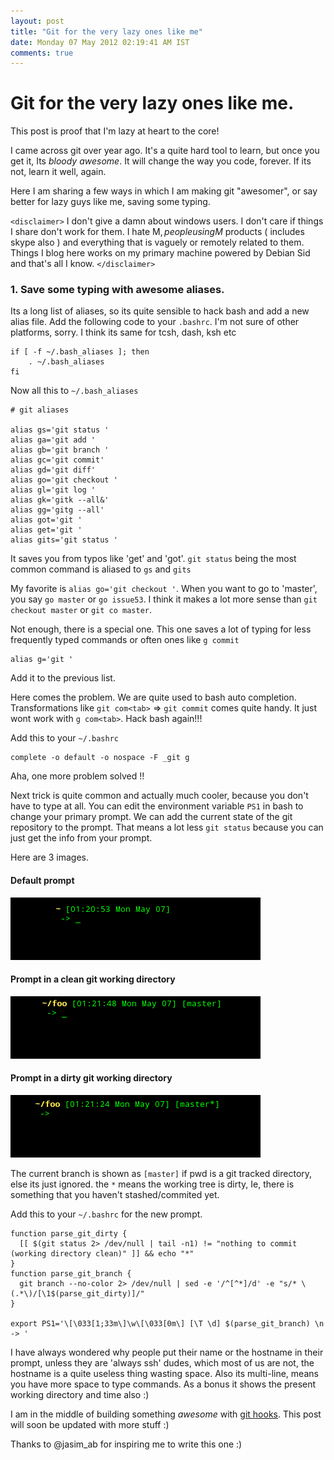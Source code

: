 ```yaml
---
layout: post
title: "Git for the very lazy ones like me"
date: Monday 07 May 2012 02:19:41 AM IST
comments: true
---
```


# Git for the very lazy ones like me.

This post is proof that I'm lazy at heart to the core!

I came across git over year ago. It's a quite hard tool to learn, but once you get it, Its *bloody awesome*. It will change the way you code, forever. If its not, learn it well, again.

Here I am sharing a few ways in which I am making git "awesomer", or say better for lazy guys like me, saving some typing.

`<disclaimer>` I don't give a damn about windows users. I don't care if things I share don't work for them. I hate M$, people using M$ products ( includes skype also ) and everything that is vaguely or remotely related to them. Things I blog here works on my primary machine powered by Debian Sid and that's all I know. `</disclaimer>`

### 1. Save some typing with awesome aliases.

Its a long list of aliases, so its quite sensible to hack bash and add a new alias file. Add the following code to your `.bashrc`. I'm not sure of other platforms, sorry. I think its same for tcsh, dash, ksh etc

	if [ -f ~/.bash_aliases ]; then
		. ~/.bash_aliases
	fi

Now all this to `~/.bash_aliases`

	# git aliases

	alias gs='git status '
	alias ga='git add '
	alias gb='git branch '
	alias gc='git commit'
	alias gd='git diff'
	alias go='git checkout '
	alias gl='git log '
	alias gk='gitk --all&'
	alias gg='gitg --all'
	alias got='git '
	alias get='git '
	alias gits='git status '

It saves you from typos like 'get' and 'got'. `git status` being the most common command is aliased to `gs` and `gits`

My favorite is `alias go='git checkout '`. When you want to go to 'master', you say `go master` or `go issue53`. I think it makes a lot more sense than `git checkout master` or `git co master`. 

Not enough, there is a special one. This one saves a lot of typing for less frequently typed commands or often ones like `g commit`

	alias g='git '

Add it to the previous list.

Here comes the problem. We are quite used to bash auto completion. Transformations like `git com<tab>` => `git commit` comes quite handy. It just wont work with `g com<tab>`. Hack bash again!!!

Add this to your `~/.bashrc`

	complete -o default -o nospace -F _git g

Aha, one more problem solved !!

Next trick is quite common and actually much cooler, because you don't have to type at all. You can edit the environment variable `PS1` in bash to change your primary prompt. We can add the current state of the git repository to the prompt. That means a lot less `git status` because you can just get the info from your prompt.

Here are 3 images.

#### Default prompt

![Default prompt](/img/git/default.png "Default prompt")

#### Prompt in a clean git working directory

![Prompt in a clean git working directory](/img/git/clean.png "Prompt in a clean git working directory")

#### Prompt in a dirty git working directory

![Prompt in a dirty git working directory](/img/git/dirty.png "Prompt in a clean git working directory")

The current branch is shown as `[master]` if pwd is a git tracked directory, else its just ignored. the `*` means the working tree is dirty, Ie, there is something that you haven't stashed/commited yet.

Add this to your `~/.bashrc` for the new prompt.

	function parse_git_dirty {
	  [[ $(git status 2> /dev/null | tail -n1) != "nothing to commit (working directory clean)" ]] && echo "*"
	}
	function parse_git_branch {
	  git branch --no-color 2> /dev/null | sed -e '/^[^*]/d' -e "s/* \(.*\)/[\1$(parse_git_dirty)]/"
	}

	export PS1='\[\033[1;33m\]\w\[\033[0m\] [\T \d] $(parse_git_branch) \n -> '

I have always wondered why people put their name or the hostname in their prompt, unless they are 'always ssh' dudes, which most of us are not, the hostname is a quite useless thing wasting space. Also its multi-line, means you have more space to type commands. As a bonus it shows the present working directory and time also :)

I am in the middle of building something *awesome* with [git hooks](http://git-scm.com/book/en/Customizing-Git-Git-Hooks). This post will soon be 
updated with more stuff :)

Thanks to @jasim_ab for inspiring me to write this one :)
